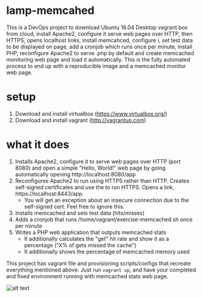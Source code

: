 # lamp-memcahed

This is a DevOps project to download Ubuntu 16.04 Desktop vagrant box from cloud, install Apache2, configure it serve web pages over HTTP, then HTTPS, opens localhost links, install memcahced, configure i, set test data to be displayed on page, add a cronjob which runs once per minute, install PHP, reconfigure Apache2 to serve .php by default and create memcached monitoring web page and load it automatically. This is the fully automated process to end up with a reproducible image and a memcached monitor web page.

# setup
1. Download and install virtualbox (https://www.virtualbox.org/)
2. Download and install vagrant (http://vagrantup.com)

# what it does
1. Installs Apache2, configure it to serve web pages over HTTP (port 8080) and open a simple "Hello, World!" web page by going automatically opening http://localhost:8080/app
2. Reconfigures Apache2 to run using HTTPS rather than HTTP. Creates self-signed certificates and use the to run HTTPS. Opens a link, https://localhost:8443/app
	- You will get an exception about an insecure connection due to the self-signed cert. Feel free to ignore this.
5. Installs memcached and sets test data (hits/misses)
6. Adds a cronjob that runs /home/vagrant/exercise-memcached.sh once per minute
7. Writes a PHP web application that outputs memcached stats
	- It additionally calculates the "get" hit rate and show it as a percentage ("X% of gets missed the cache")
     - It additionally shows the percentage of memcached memory used
  
This project has vagrant file and provisioning scripts/configs that recreate everything mentioned above. Just run `vagrant up`, and have your completed and fixed environment running with memcached stats web page.

![alt text](screenshots/filename.png "Web page displaying memcached stats")
